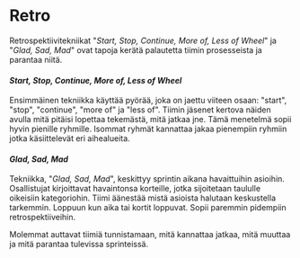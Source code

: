 # Retro

Retrospektiivitekniikat "_Start, Stop, Continue, More of, Less of Wheel_" ja "_Glad, Sad, Mad_" ovat tapoja kerätä palautetta tiimin prosesseista ja parantaa niitä.

#### _Start, Stop, Continue, More of, Less of Wheel_
Ensimmäinen tekniikka käyttää pyörää, joka on jaettu viiteen osaan: "start", "stop", "continue", "more of" ja "less of". Tiimin jäsenet kertova näiden avulla mitä pitäisi lopettaa tekemästä, mitä jatkaa jne. Tämä menetelmä sopii hyvin pienille ryhmille. Isommat ryhmät kannattaa jakaa pienempiin ryhmiin jotka käsiittelevät eri aihealueita.

#### _Glad, Sad, Mad_
Tekniikka, "_Glad, Sad, Mad_", keskittyy sprintin aikana havaittuihin asioihin. Osallistujat kirjoittavat havaintonsa korteille, jotka sijoitetaan taululle oikeisiin kategoriohin. Tiimi äänestää mistä asioista halutaan keskustella tarkemmin. Loppuun kun aika tai kortit loppuvat. Sopii paremmin pidempiin retrospektiiveihin.

Molemmat auttavat tiimiä tunnistamaan, mitä kannattaa jatkaa, mitä muuttaa ja mitä parantaa tulevissa sprinteissä.